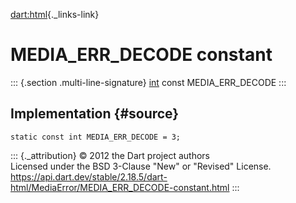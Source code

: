 [dart:html](../../dart-html/dart-html-library){._links-link}

MEDIA\_ERR\_DECODE constant
===========================

::: {.section .multi-line-signature}
[int](../../dart-core/int-class) const MEDIA\_ERR\_DECODE
:::

Implementation {#source}
--------------

``` {.language-dart data-language="dart"}
static const int MEDIA_ERR_DECODE = 3;
```

::: {._attribution}
© 2012 the Dart project authors\
Licensed under the BSD 3-Clause \"New\" or \"Revised\" License.\
<https://api.dart.dev/stable/2.18.5/dart-html/MediaError/MEDIA_ERR_DECODE-constant.html>
:::
